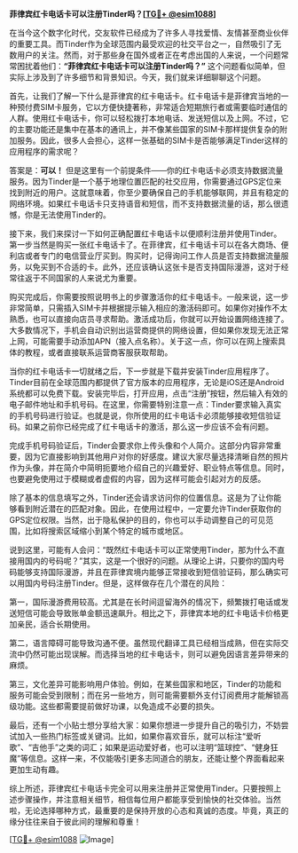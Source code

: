 **菲律宾红卡电话卡可以注册Tinder吗？[[TG💪+ @esim1088](https://t.me/s/esim1088)]**

在当今这个数字化时代，交友软件已经成为了许多人寻找爱情、友情甚至商业伙伴的重要工具。而Tinder作为全球范围内最受欢迎的社交平台之一，自然吸引了无数用户的关注。然而，对于那些身在国外或者正在考虑出国的人来说，一个问题常常困扰着他们：**“菲律宾红卡电话卡可以注册Tinder吗？”** 这个问题看似简单，但实际上涉及到了许多细节和背景知识。今天，我们就来详细聊聊这个问题。

首先，让我们了解一下什么是菲律宾的红卡电话卡。红卡电话卡是菲律宾当地的一种预付费SIM卡服务，它以方便快捷著称，非常适合短期旅行者或需要临时通信的人群。使用红卡电话卡，你可以轻松拨打本地电话、发送短信以及上网。不过，它的主要功能还是集中在基本的通讯上，并不像某些国家的SIM卡那样提供复杂的附加服务。因此，很多人会担心，这样一张基础的SIM卡是否能够满足Tinder这样的应用程序的需求呢？

答案是：**可以！** 但是这里有一个前提条件——你的红卡电话卡必须支持数据流量服务。因为Tinder是一个基于地理位置匹配的社交应用，你需要通过GPS定位来找到附近的用户。这就意味着，你至少要确保自己的手机能够联网，并且有稳定的网络环境。如果红卡电话卡只支持语音和短信，而不支持数据流量的话，那么很遗憾，你是无法使用Tinder的。

接下来，我们来探讨一下如何正确配置红卡电话卡以便顺利注册并使用Tinder。第一步当然是购买一张红卡电话卡了。在菲律宾，红卡电话卡可以在各大商场、便利店或者专门的电信营业厅买到。购买时，记得询问工作人员是否支持数据流量服务，以免买到不合适的卡。此外，还应该确认这张卡是否支持国际漫游，这对于经常往返于不同国家的人来说尤为重要。

购买完成后，你需要按照说明书上的步骤激活你的红卡电话卡。一般来说，这一步非常简单，只需插入SIM卡并根据提示输入相应的激活码即可。如果你对操作不太熟悉，也可以直接向店员寻求帮助。激活成功后，你就可以开始设置网络连接了。大多数情况下，手机会自动识别出运营商提供的网络设置，但如果你发现无法正常上网，可能需要手动添加APN（接入点名称）。关于这一点，你可以在网上搜索具体的教程，或者直接联系运营商客服获取帮助。

当你的红卡电话卡一切就绪之后，下一步就是下载并安装Tinder应用程序了。Tinder目前在全球范围内都提供了官方版本的应用程序，无论是iOS还是Android系统都可以免费下载。安装完毕后，打开应用，点击“注册”按钮，然后输入有效的电子邮件地址和手机号码。在这里，你需要特别注意一点：Tinder要求输入真实的手机号码进行验证。也就是说，你所使用的红卡电话卡必须能够接收短信验证码。如果之前你已经完成了红卡电话卡的激活，那么这一步应该不会有问题。

完成手机号码验证后，Tinder会要求你上传头像和个人简介。这部分内容非常重要，因为它直接影响到其他用户对你的好感度。建议大家尽量选择清晰自然的照片作为头像，并在简介中简明扼要地介绍自己的兴趣爱好、职业特点等信息。同时，也要避免使用过于模糊或者虚假的内容，因为这样可能会引起对方的反感。

除了基本的信息填写之外，Tinder还会请求访问你的位置信息。这是为了让你能够看到附近潜在的匹配对象。因此，在使用过程中，一定要允许Tinder获取你的GPS定位权限。当然，出于隐私保护的目的，你也可以手动调整自己的可见范围，比如将搜索区域缩小到某个特定的城市或地区。

说到这里，可能有人会问：“既然红卡电话卡可以正常使用Tinder，那为什么不直接用国内的号码呢？”其实，这是一个很好的问题。从理论上讲，只要你的国内号码能够支持国际漫游，并且在菲律宾境内能够正常接收到短信验证码，那么确实可以用国内号码注册Tinder。但是，这样做存在几个潜在的风险：

第一，国际漫游费用较高。尤其是在长时间逗留海外的情况下，频繁拨打电话或发送短信可能会导致账单金额迅速飙升。相比之下，菲律宾本地的红卡电话卡价格更加亲民，适合长期使用。

第二，语言障碍可能导致沟通不便。虽然现代翻译工具已经相当成熟，但在实际交流中仍然可能出现误解。而选择当地的红卡电话卡，则可以避免因语言差异带来的麻烦。

第三，文化差异可能影响用户体验。例如，在某些国家和地区，Tinder的功能和服务可能会受到限制；而在另一些地方，则可能需要额外支付订阅费用才能解锁高级功能。这些都需要提前做好功课，以免造成不必要的损失。

最后，还有一个小贴士想分享给大家：如果你想进一步提升自己的吸引力，不妨尝试加入一些热门标签或关键词。比如，如果你喜欢音乐，就可以标注“爱听歌”、“吉他手”之类的词汇；如果是运动爱好者，也可以注明“篮球控”、“健身狂魔”等信息。这样一来，不仅能吸引更多志同道合的朋友，还能让整个界面看起来更加生动有趣。

综上所述，菲律宾红卡电话卡完全可以用来注册并正常使用Tinder。只要按照上述步骤操作，并注意相关细节，相信每位用户都能享受到愉快的社交体验。当然啦，无论选择哪种方式，最重要的是保持开放的心态和真诚的态度。毕竟，真正的缘分往往来自于彼此间的理解和尊重！

[[TG💪+ @esim1088](https://t.me/s/esim1088) ![Image](https://i.postimg.cc/4NQfJmqS/Snipaste-2025-05-13-00-14-12.png)]